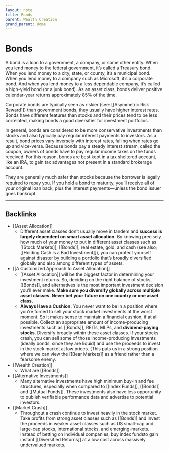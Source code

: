 ```yaml
---
layout: note
title: Bonds
parent: Wealth Creation
grand_parent: Home
---
```


# Bonds

A bond is a loan to a government, a company, or some other entity. When you lend money to the federal government, it’s called a Treasury bond. When you lend money to a city, state, or county, it’s a municipal bond. When you lend money to a company such as Microsoft, it’s a corporate bond. And when you lend money to a less dependable company, it’s called a high-yield bond (or a junk bond). As an asset class, bonds deliver positive calendar-year returns approximately 85% of the time.

Corporate bonds are typically seen as riskier (see: [[Asymmetric Risk Reward]]) than government bonds, they usually have higher interest rates. Bonds have different features than stocks and their prices tend to be less correlated, making bonds a good diversifier for investment portfolios.

In general, bonds are considered to be more conservative investments than stocks and also typically pay regular interest payments to investors. As a result, bond prices vary inversely with interest rates, falling when rates go up and vice-versa. Because bonds pay a steady interest stream, called the coupon, owners of bonds have to pay regular income taxes on the funds received. For this reason, bonds are best kept in a tax sheltered account, like an IRA, to gain tax advantages not present in a standard brokerage account.

They are generally much safer than stocks because the borrower is legally required to repay you. If you hold a bond to maturity, you’ll receive all of your original loan back, plus the interest payments—unless the bond issuer goes bankrupt.

---
## Backlinks
* [[Asset Allocation]]
	* Different asset classes don’t usually move in tandem and **success is largely dependent on smart asset allocation.** By knowing precisely how much of your money to put in different asset classes such as [[Stock Markets]], [[Bonds]], real estate, gold, and cash (see also; [[Holding Cash is a Bad Investment]]), you can protect yourself against disaster by building a portfolio that’s broadly diversified globally and also among different types of assets.
* [[A Customized Approach to Asset Allocation]]
	* [[Asset Allocation]] will be the biggest factor in determining your investment returns. So, deciding on the right balance of stocks, [[Bonds]], and alternatives is the most important investment decision you’ll ever make. **Make sure you diversify globally across multiple asset classes. Never bet your future on one country or one asset class.**
	* **Always Have a Cushion.** You never want to be in a position where you’re forced to sell your stock market investments at the worst moment. So it makes sense to maintain a financial cushion, if at all possible. Collect an appropriate amount of income-producing investments such as [[Bonds]], REITs, MLPs, and **dividend-paying stocks**. Diversify broadly within these asset classes. If your stocks crash, you can sell some of those income-producing investments (ideally bonds, since they are liquid) and use the proceeds to invest in the stock market at low prices. (This puts us in a strong position where we can view the [[Bear Markets]] as a friend rather than a fearsome enemy.
* [[Wealth Creation]]
	* What are [[Bonds]]
* [[Alternative Investments]]
	* Many alternative investments have high minimum buy-in and fee structures, especially when compared to [[Index Funds]], [[Bonds]] and [[Mutual Funds]]. These investments also have less opportunity to publish verifiable performance data and advertise to potential investors.
* [[Market Crash]]
	* Throughout a crash continue to invest heavily in the stock market. Take profits from strong asset classes such as [[Bonds]] and invest the proceeds in weaker asset classes such as US small-cap and large-cap stocks, international stocks, and emerging-markets. Instead of betting on individual companies, buy index fundsto gain instant [[Diversified Returns]] at a low cost across massively undervalued markets.

